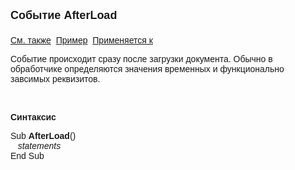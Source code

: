 ﻿<html>
<head>
<title>Event AfterLoad</title>
</head>

<body>

<p><font face="Arial"><font size="4"><strong>Событие AfterLoad<br>
<br>
</strong></font><a href="../scriptstproced.html">См. также</a>&nbsp; <u>Пример</u>&nbsp;
<a href="../Defs/doc.html">Применяется к</a></font></p>

<p class="label"><font face="Arial">Событие происходит сразу после загрузки 
документа. Обычно в обработчике определяются значения временных и функционально 
завсимых реквизитов.</font></p>

<p class="label">&nbsp;</p>

<p class="label"><font face="Arial"><b>Синтаксис</b></font></p>

<p><font face="Arial">Sub <strong>AfterLoad</strong>()&nbsp;&nbsp;<br>
&nbsp;&nbsp; <em>statements</em><br>
End Sub</font></p>
</body>
</html>
